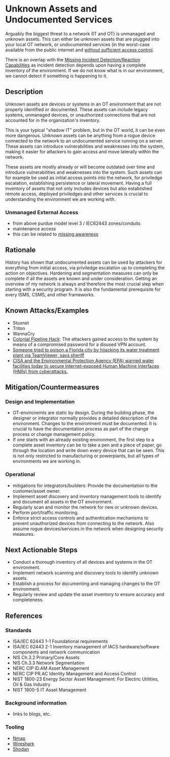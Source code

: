 # Unknown Assets and Undocumented Services

Arguably the biggest threat to a network (IT and OT) is unmanaged and unknown assets.  This can either be unknown assets that are plugged into your local OT network, or undocumented services (in the worst-case available from the public internet and [without sufficient access control](./insufficient-access-control.md).

There is an overlap with the [Missing Incident Detection/Reaction Capabilities](./missing-incident-detection-reaction-capabilities.md) as incident detection depends upon having a complete inventory of the environment. If we do not know what is in our environment, we cannot detect if something is happening to it.

## Description

Unknown assets are devices or systems in an OT environment that are not properly identified or documented. These assets can include legacy systems, unmanaged devices, or unauthorized connections that are not accounted for in the organization's inventory.

This is your typical "shadow IT" problem, but in the OT world, it can be even more dangerous. Unknown assets can be anything from a rogue device connected to the network to an undocumented service running on a server. These assets can introduce vulnerabilities and weaknesses into the system, making it easier for attackers to gain access and move laterally within the network.

These assets are mostly already or will become outdated over time and introduce vulnerabilities and weaknesses into the system. Such assets can for example be used as initial access points into the network, for priviledge escalation, establishing persistence or lateral movement. Having a full inventory of assets that not only includes devices but also established remote access, deployed priviledges and other services is crucial to understanding the environment we are working with.

### Unmanaged External Access

- from above purdue model level 3 / IEC62443 zones/conduits
- maintenance access
- this can be related to [missing awareness](./missing-awareness.md)

## Rationale

History has shown that undocumented assets can be used by attackers for everything from initial access, via priviledge escalation up to completing the action on objectives. Hardening and segmentation measures can only be complete if all the assets are known and under consideration. Getting an overview of my network is always and therefore the most crucial step when starting with a security program. It is also the fundamental prerequisite for every ISMS, CSMS, and other frameworks.

## Known Attacks/Examples

- Stuxnet
- Triton
- WannaCry
- [Colonial Pipeline Hack](https://en.wikipedia.org/wiki/Colonial_Pipeline_ransomware_attack): The attackers gained access to the system by means of a compromised password for a disused VPN account.
- [Someone tried to poison a Florida city by hijacking its water treatment plant via TeamViewer, says sheriff](https://www.theregister.com/2021/02/09/florida_water_hacked/)
- [CISA and the Environmental Protection Agency (EPA) warned water facilities today to secure Internet-exposed Human Machine Interfaces (HMIs) from cyberattacks.](https://www.bleepingcomputer.com/news/security/cisa-warns-water-facilities-to-secure-hmi-systems-exposed-online/)

## Mitigation/Countermeasures

### Design and Implementation

- OT-environemts are static by design. During the building phase, the designer or integrator normally provides a detailed description of the environment. Changes to the environment must be documented. It is crucial to have the documentation process as part of the change process or change management policy.
- If one starts with an already existing environment, the first step to a complete asset inventory can be to take a pen and a piece of paper, go through the location and write down every device that can be seen. This is not only restricted to manufacturing or powerplants, but all types of environments we are working in.

### Operational

- mitigations for integrators/builders:  Provide the documentation to the customer/asset owner.
- Implement asset discovery and inventory management tools to identify and document all assets in the OT environment.
- Regularly scan and monitor the network for new or unknown devices.
- Perform port/traffic monitoring.
- Enforce strict access controls and authentication mechanisms to prevent unauthorized devices from connecting to the network. Also assume rogue devices/services in the network when designing security measures.

## Next Actionable Steps

- Conduct a thorough inventory of all devices and systems in the OT environment.
- Implement network scanning and discovery tools to identify unknown assets.
- Establish a process for documenting and managing changes to the OT environment.
- Regularly review and update the asset inventory to ensure accuracy and completeness.

## References

### Standards

- ISA/IEC 62443 1-1 Foundational requirements
- ISA/IEC 62443 2-1 Inventory management of IACS hardware/software components and
network communication
- NIS Ch.3.2 Primary/Core Assets
- NIS Ch.3.3 Network Segmentation
- NERC CIP ID.AM Asset Management
- NERC CIP PR.AC Identity Management and Access Control
- NIST 1800-23 Energy Sector Asset Management: For Electric Utilities, Oil & Gas Industry
- NIST 1800-5 IT Asset Management

### Background information

- links to blogs, etc.

### Tooling

- [Nmap](https://nmap.org/)
- [Wireshark](https://www.wireshark.org/)
- [Shodan](https://www.shodan.io/)

